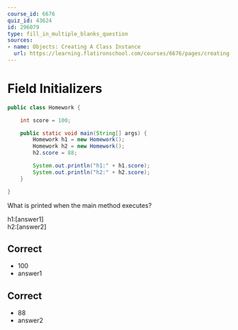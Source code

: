 ```yaml
---
course_id: 6676
quiz_id: 43624
id: 296079
type: fill_in_multiple_blanks_question
sources:
- name: Objects: Creating A Class Instance
  url: https://learning.flatironschool.com/courses/6676/pages/creating-objects
---
```


# Field Initializers

```java
public class Homework {

    int score = 100;

    public static void main(String[] args) {
        Homework h1 = new Homework();
        Homework h2 = new Homework();
        h2.score = 88;

        System.out.println("h1:" + h1.score);
        System.out.println("h2:" + h2.score);
    }

}
```

What is printed when the main method executes?

h1:[answer1]  
h2:[answer2]

## Correct

- 100
- answer1

## Correct

- 88
- answer2

